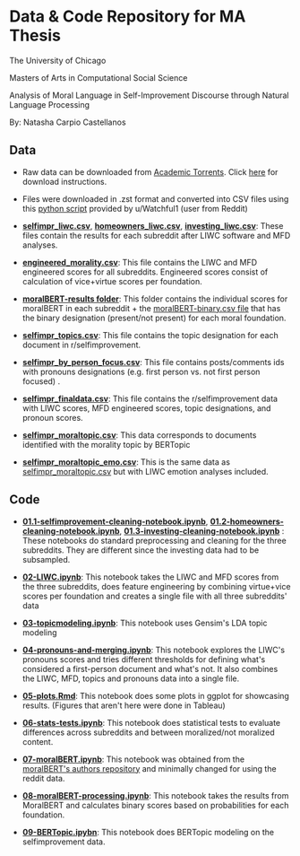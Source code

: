 # Data & Code Repository for MA Thesis 
The University of Chicago

Masters of Arts in Computational Social Science

Analysis of Moral Language in Self-Improvement Discourse through Natural Language Processing

By: Natasha Carpio Castellanos 

## Data

* Raw data can be downloaded from [Academic Torrents](https://academictorrents.com/details/56aa49f9653ba545f48df2e33679f014d2829c10). Click [here](https://academictorrents.com/docs/downloading.html) for download instructions.

* Files were downloaded in .zst format and converted into CSV files using this [python script](https://github.com/Watchful1/PushshiftDumps/blob/master/scripts/to_csv.py) provided by u/Watchful1 (user from Reddit)

- [**selfimpr_liwc.csv**](data/selfimpr_liwc.csv), [**homeowners_liwc.csv**](data/homeowners_liwc.csv), [**investing_liwc.csv**](data/investing_liwc.csv): These files contain the results for each subreddit after LIWC software and MFD analyses.

- [**engineered_morality.csv**](data/engineered_morality.csv): This file contains the LIWC and MFD engineered scores for all subreddits. Engineered scores consist of calculation of vice+virtue scores per foundation.

- [**moralBERT-results folder**](data/moralBERT-results): This folder contains the individual scores for moralBERT in each subreddit + the [moralBERT-binary.csv file](data/moralBERT-results/moralBERT-binary.csv) that has the binary designation (present/not present) for each moral foundation. 

- [**selfimpr_topics.csv**](data/selfimpr_topics.csv): This file contains the topic designation for each document in r/selfimprovement.

- [**selfimpr_by_person_focus.csv**](data/selfimpr_by_person_focus.csv): This file contains posts/comments ids with pronouns designations (e.g. first person vs. not first person focused) .

- [**selfimpr_finaldata.csv**](data/selfimpr_finaldata.csv): This file contains the r/selfimprovement data with LIWC scores, MFD engineered scores, topic designations, and pronoun scores.

- [**selfimpr_moraltopic.csv**](data/selfimpr_moraltopic.csv): This data corresponds to documents identified with the morality topic by BERTopic

- [**selfimpr_moraltopic_emo.csv**](data/selfimpr_moraltopic_emo.csv): This is the same data as [selfimpr_moraltopic.csv](data/selfimpr_moraltopic.csv) but with LIWC emotion analyses included. 


## Code 

- [**01.1-selfimprovement-cleaning-notebook.ipynb**](01.1-selfimprovement-cleaning-notebook.ipynb), [**01.2-homeowners-cleaning-notebook.ipynb**](01.2-homeowners-cleaning-notebook.ipynb), [**01.3-investing-cleaning-notebook.ipynb**](01.3-investing-cleaning-notebook.ipynb) : These notebooks do standard preprocessing and cleaning for the three subreddits. They are different since the investing data had to be subsampled. 

- [**02-LIWC.ipynb**](02-LIWC.ipynb): This notebook takes the LIWC and MFD scores from the three subreddits, does feature engineering by combining virtue+vice scores per foundation and creates a single file with all three subreddits' data

- [**03-topicmodeling.ipynb**](03-topicmodeling.ipynb): This notebook uses Gensim's LDA topic modeling

- [**04-pronouns-and-merging.ipynb**](04-pronouns-and-merging.ipynb): This notebook explores the LIWC's pronouns scores and tries different thresholds for defining what's considered a first-person document and what's not. It also combines the LIWC, MFD, topics and pronouns data into a single file. 

- [**05-plots.Rmd**](05-plots.Rmd): This notebook does some plots in ggplot for showcasing results. (Figures that aren't here were done in Tableau)

- [**06-stats-tests.ipynb**](06-stats-tests.ipynb): This notebook does statistical tests to evaluate differences across subreddits and between moralized/not moralized content. 

- [**07-moralBERT.ipynb**](07-moralBERT.ipynb): This notebook was obtained from the [moralBERT's authors repository](https://github.com/vjosapreniqi/MoralBERT/blob/main/MoralBert/Predict_mft_scores_from_the_MoralBERT_weights.ipynb) and minimally changed for using the reddit data.

- [**08-moralBERT-processing.ipynb**](08-moralBERT-processing.ipynb): This notebook takes the results from MoralBERT and calculates binary scores based on probabilities for each foundation. 

- [**09-BERTopic.ipybn**](09-BERTopic.ipynb): This notebook does BERTopic modeling on the selfimprovement data. 
